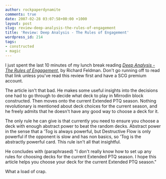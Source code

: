 ```yaml
---
author: rockpaperdynamite
comments: true
date: 2007-02-28 03:07:58+00:00 +1000
layout: post
slug: review-deep-analysis-the-rules-of-engagement
title: 'Review: Deep Analysis - The Rules of Engagement'
wordpress_id: 214
tags:
- constructed
- magic
---
```


I just spent the last 10 minutes of my lunch break reading _[Deep Analysis - The Rules of Engagement](http://www.starcitygames.com/php/news/article/13763.html)_, by Richard Feldman. Don't go running off to read that link unless you've read this review first and have a SCG premium account.

The article isn't that bad. He makes some useful insights into the decisions one had to go through to decide what deck to play in Mirrodin block constructed. Then moves onto the current Extended PTQ season. Nothing revolutionary is mentioned about deck choices for the current season, and he freely admits that he doesn't have any good way to choose a deck for it.

The only rule he can give is that currently you need to ensure you choose a deck with enough abstract power to beat the random decks. Abstract power in the sense that a 'Tog is always powerful, but Destructive Flow is only powerful if the opponent is slow and has non basics, so 'Tog is the abstractly powerful card. This rule isn't all that insightful.

He concludes with (paraphrased) "I don't really know how to set up any rules for choosing decks for the current Extended PTQ season. I hope this article helps you choose your deck for the current Extended PTQ season."

What a load of crap.
